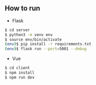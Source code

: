 ## How to run  

- Flask
```bash
$ cd server
$ python3 -m venv env
$ source env/bin/activate
(env)$ pip install -r requirements.txt
(env)$ flask run --port=5001 --debug
```

- Vue
```bash
$ cd client
$ npm install
$ npm run dev
```